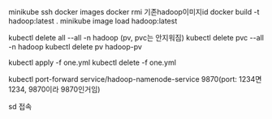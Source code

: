 minikube ssh
docker images
docker rmi 기존hadoop이미지id
docker build -t hadoop:latest .
minikube image load hadoop:latest

kubectl delete all --all -n hadoop (pv, pvc는 안지워짐)
kubectl delete pvc --all -n hadoop
kubectl delete pv hadoop-pv

kubectl apply -f one.yml
kubectl delete -f one.yml

kubectl port-forward service/hadoop-namenode-service 9870(port: 1234면 1234, 9870이라 9870인거임)

sd 접속
